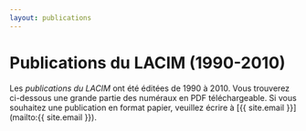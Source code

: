 ```yaml
---
layout: publications
---
```


# Publications du LACIM (1990-2010)

Les *publications du LACIM* ont été éditées de 1990 à 2010.
Vous trouverez ci-dessous une grande partie des numéraux en PDF téléchargeable.
Si vous souhaitez une publication en format papier, veuillez écrire à
[{{ site.email }}](mailto:{{ site.email }}).

